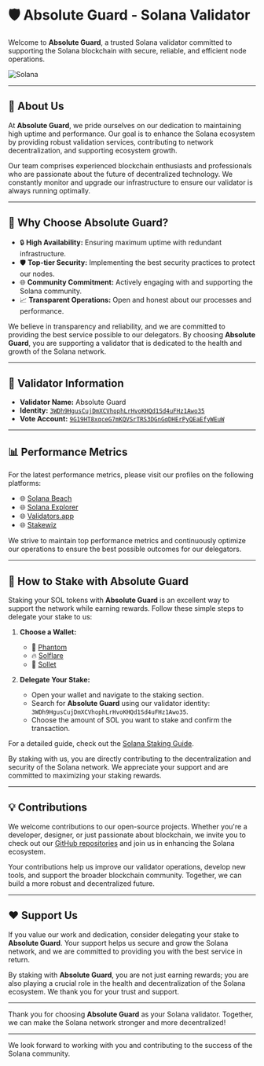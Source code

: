 # 🛡️ Absolute Guard - Solana Validator

Welcome to **Absolute Guard**, a trusted Solana validator committed to supporting the Solana blockchain with secure, reliable, and efficient node operations.

![Solana](https://img.shields.io/badge/Solana-Mainnet%20Beta-4E44CE?logo=solana&logoColor=white)

---

## 🌟 About Us

At **Absolute Guard**, we pride ourselves on our dedication to maintaining high uptime and performance. Our goal is to enhance the Solana ecosystem by providing robust validation services, contributing to network decentralization, and supporting ecosystem growth.

Our team comprises experienced blockchain enthusiasts and professionals who are passionate about the future of decentralized technology. We constantly monitor and upgrade our infrastructure to ensure our validator is always running optimally.

---

## 🚀 Why Choose Absolute Guard?

- 🔒 **High Availability:** Ensuring maximum uptime with redundant infrastructure.
- 🛡️ **Top-tier Security:** Implementing the best security practices to protect our nodes.
- 🌐 **Community Commitment:** Actively engaging with and supporting the Solana community.
- 📈 **Transparent Operations:** Open and honest about our processes and performance.

We believe in transparency and reliability, and we are committed to providing the best service possible to our delegators. By choosing **Absolute Guard**, you are supporting a validator that is dedicated to the health and growth of the Solana network.

---

## 📜 Validator Information

- **Validator Name:** Absolute Guard
- **Identity:** [`3WDh9HgusCujDmXCVhophLrHvoKHQd1Sd4uFHz1Awo35`](https://explorer.solana.com/address/3WDh9HgusCujDmXCVhophLrHvoKHQd1Sd4uFHz1Awo35)
- **Vote Account:** [`9G19HT8xqceG7mKQVSrTRS3DGnGqDHErPyQEaEfyWEuW`](https://explorer.solana.com/address/9G19HT8xqceG7mKQVSrTRS3DGnGqDHErPyQEaEfyWEuW)

---

## 📊 Performance Metrics

For the latest performance metrics, please visit our profiles on the following platforms:

- 🌐 [Solana Beach](https://solanabeach.io/validator/3WDh9HgusCujDmXCVhophLrHvoKHQd1Sd4uFHz1Awo35)
- 🌐 [Solana Explorer](https://explorer.solana.com/address/3WDh9HgusCujDmXCVhophLrHvoKHQd1Sd4uFHz1Awo35)
- 🌐 [Validators.app](https://www.validators.app/validators/3WDh9HgusCujDmXCVhophLrHvoKHQd1Sd4uFHz1Awo35)
- 🌐 [Stakewiz](https://stakewiz.com/validators/3WDh9HgusCujDmXCVhophLrHvoKHQd1Sd4uFHz1Awo35)

We strive to maintain top performance metrics and continuously optimize our operations to ensure the best possible outcomes for our delegators.

---

## 📖 How to Stake with Absolute Guard

Staking your SOL tokens with **Absolute Guard** is an excellent way to support the network while earning rewards. Follow these simple steps to delegate your stake to us:

1. **Choose a Wallet:** 
   - 💼 [Phantom](https://phantom.app/)
   - 🔥 [Solflare](https://solflare.com/)
   - 🦊 [Sollet](https://sollet.io/)

2. **Delegate Your Stake:**
   - Open your wallet and navigate to the staking section.
   - Search for **Absolute Guard** using our validator identity: `3WDh9HgusCujDmXCVhophLrHvoKHQd1Sd4uFHz1Awo35`.
   - Choose the amount of SOL you want to stake and confirm the transaction.

For a detailed guide, check out the [Solana Staking Guide](https://docs.solana.com/staking/stake-accounts).

By staking with us, you are directly contributing to the decentralization and security of the Solana network. We appreciate your support and are committed to maximizing your staking rewards.

---

## 💡 Contributions

We welcome contributions to our open-source projects. Whether you're a developer, designer, or just passionate about blockchain, we invite you to check out our [GitHub repositories](https://github.com/a-guard) and join us in enhancing the Solana ecosystem.

Your contributions help us improve our validator operations, develop new tools, and support the broader blockchain community. Together, we can build a more robust and decentralized future.

---

## ❤️ Support Us

If you value our work and dedication, consider delegating your stake to **Absolute Guard**. Your support helps us secure and grow the Solana network, and we are committed to providing you with the best service in return.

By staking with **Absolute Guard**, you are not just earning rewards; you are also playing a crucial role in the health and decentralization of the Solana ecosystem. We thank you for your trust and support.

---

Thank you for choosing **Absolute Guard** as your Solana validator. Together, we can make the Solana network stronger and more decentralized!

---

We look forward to working with you and contributing to the success of the Solana community.
